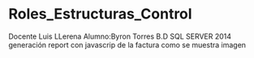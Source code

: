 # Roles_Estructuras_Control
Docente Luis LLerena
Alumno:Byron Torres
B.D SQL SERVER 2014
generación report con javascrip de la factura  como se muestra imagen
